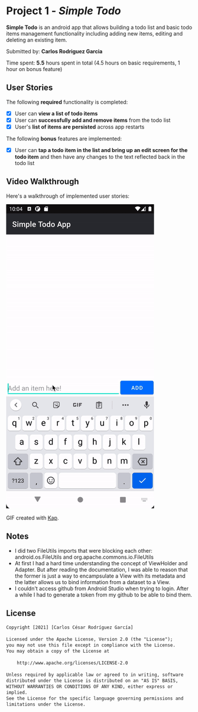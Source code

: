 # Project 1 - *Simple Todo*

**Simple Todo** is an android app that allows building a todo list and basic todo items management functionality including adding new items, editing and deleting an existing item.

Submitted by: **Carlos Rodriguez Garcia**

Time spent: **5.5** hours spent in total (4.5 hours on basic requirements, 1 hour on bonus feature)

## User Stories

The following **required** functionality is completed:

* [x] User can **view a list of todo items**
* [x] User can **successfully add and remove items** from the todo list
* [x] User's **list of items are persisted** across app restarts

The following **bonus** features are implemented:

* [x] User can **tap a todo item in the list and bring up an edit screen for the todo item** and then have any changes to the text reflected back in the todo list

## Video Walkthrough

Here's a walkthrough of implemented user stories:

<img src='walkthrough.gif' title='Video Walkthrough' width='' alt='Video Walkthrough' />

GIF created with [Kap](https://getkap.co/).

## Notes

* I did two FileUtils imports that were blocking each other: android.os.FileUtils and org.apache.commons.io.FileUtils
* At first I had a hard time understanding the concept of ViewHolder and Adapter. But after reading the documentation, I was able to reason that the former is just a way to encampsulate a View with its metadata and the latter allows us to bind information from a dataset to a View.
* I couldn't access github from Android Studio when trying to login. After a while I had to generate a token from my github to be able to bind them.

## License

    Copyright [2021] [Carlos César Rodríguez García]

    Licensed under the Apache License, Version 2.0 (the "License");
    you may not use this file except in compliance with the License.
    You may obtain a copy of the License at

        http://www.apache.org/licenses/LICENSE-2.0

    Unless required by applicable law or agreed to in writing, software
    distributed under the License is distributed on an "AS IS" BASIS,
    WITHOUT WARRANTIES OR CONDITIONS OF ANY KIND, either express or implied.
    See the License for the specific language governing permissions and
    limitations under the License.
